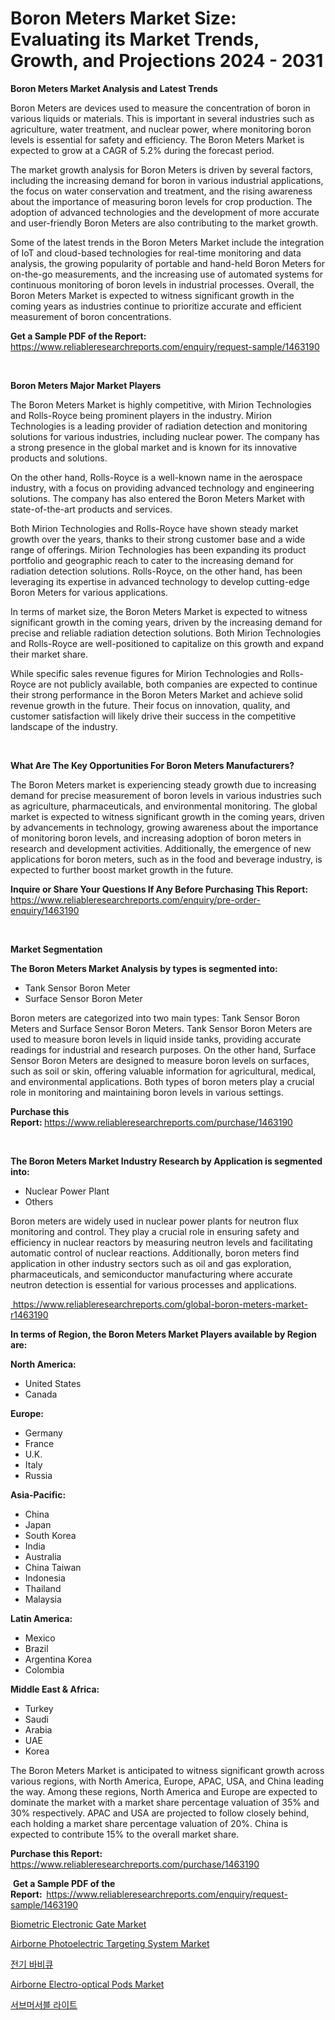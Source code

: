 <p><h1>Boron Meters Market Size: Evaluating its Market Trends, Growth, and Projections 2024 - 2031</h1></p><p><strong>Boron Meters Market Analysis and Latest Trends</strong></p>
<p><p>Boron Meters are devices used to measure the concentration of boron in various liquids or materials. This is important in several industries such as agriculture, water treatment, and nuclear power, where monitoring boron levels is essential for safety and efficiency. The Boron Meters Market is expected to grow at a CAGR of 5.2% during the forecast period. </p><p>The market growth analysis for Boron Meters is driven by several factors, including the increasing demand for boron in various industrial applications, the focus on water conservation and treatment, and the rising awareness about the importance of measuring boron levels for crop production. The adoption of advanced technologies and the development of more accurate and user-friendly Boron Meters are also contributing to the market growth.</p><p>Some of the latest trends in the Boron Meters Market include the integration of IoT and cloud-based technologies for real-time monitoring and data analysis, the growing popularity of portable and hand-held Boron Meters for on-the-go measurements, and the increasing use of automated systems for continuous monitoring of boron levels in industrial processes. Overall, the Boron Meters Market is expected to witness significant growth in the coming years as industries continue to prioritize accurate and efficient measurement of boron concentrations.</p></p>
<p><strong>Get a Sample PDF of the Report:&nbsp;</strong> <a href="https://www.reliableresearchreports.com/enquiry/request-sample/1463190">https://www.reliableresearchreports.com/enquiry/request-sample/1463190</a></p>
<p>&nbsp;</p>
<p><strong>Boron Meters Major Market Players</strong></p>
<p><p>The Boron Meters Market is highly competitive, with Mirion Technologies and Rolls-Royce being prominent players in the industry. Mirion Technologies is a leading provider of radiation detection and monitoring solutions for various industries, including nuclear power. The company has a strong presence in the global market and is known for its innovative products and solutions.</p><p>On the other hand, Rolls-Royce is a well-known name in the aerospace industry, with a focus on providing advanced technology and engineering solutions. The company has also entered the Boron Meters Market with state-of-the-art products and services.</p><p>Both Mirion Technologies and Rolls-Royce have shown steady market growth over the years, thanks to their strong customer base and a wide range of offerings. Mirion Technologies has been expanding its product portfolio and geographic reach to cater to the increasing demand for radiation detection solutions. Rolls-Royce, on the other hand, has been leveraging its expertise in advanced technology to develop cutting-edge Boron Meters for various applications.</p><p>In terms of market size, the Boron Meters Market is expected to witness significant growth in the coming years, driven by the increasing demand for precise and reliable radiation detection solutions. Both Mirion Technologies and Rolls-Royce are well-positioned to capitalize on this growth and expand their market share.</p><p>While specific sales revenue figures for Mirion Technologies and Rolls-Royce are not publicly available, both companies are expected to continue their strong performance in the Boron Meters Market and achieve solid revenue growth in the future. Their focus on innovation, quality, and customer satisfaction will likely drive their success in the competitive landscape of the industry.</p></p>
<p>&nbsp;</p>
<p><strong>What Are The Key Opportunities For Boron Meters Manufacturers?</strong></p>
<p><p>The Boron Meters market is experiencing steady growth due to increasing demand for precise measurement of boron levels in various industries such as agriculture, pharmaceuticals, and environmental monitoring. The global market is expected to witness significant growth in the coming years, driven by advancements in technology, growing awareness about the importance of monitoring boron levels, and increasing adoption of boron meters in research and development activities. Additionally, the emergence of new applications for boron meters, such as in the food and beverage industry, is expected to further boost market growth in the future.</p></p>
<p><strong>Inquire or Share Your Questions If Any Before Purchasing This Report:</strong> <a href="https://www.reliableresearchreports.com/enquiry/pre-order-enquiry/1463190">https://www.reliableresearchreports.com/enquiry/pre-order-enquiry/1463190</a></p>
<p>&nbsp;</p>
<p><strong>Market Segmentation</strong></p>
<p><strong>The Boron Meters Market Analysis by types is segmented into:</strong></p>
<p><ul><li>Tank Sensor Boron Meter</li><li>Surface Sensor Boron Meter</li></ul></p>
<p><p>Boron meters are categorized into two main types: Tank Sensor Boron Meters and Surface Sensor Boron Meters. Tank Sensor Boron Meters are used to measure boron levels in liquid inside tanks, providing accurate readings for industrial and research purposes. On the other hand, Surface Sensor Boron Meters are designed to measure boron levels on surfaces, such as soil or skin, offering valuable information for agricultural, medical, and environmental applications. Both types of boron meters play a crucial role in monitoring and maintaining boron levels in various settings.</p></p>
<p><strong>Purchase this Report:&nbsp;</strong><a href="https://www.reliableresearchreports.com/purchase/1463190">https://www.reliableresearchreports.com/purchase/1463190</a></p>
<p>&nbsp;</p>
<p><strong>The Boron Meters Market Industry Research by Application is segmented into:</strong></p>
<p><ul><li>Nuclear Power Plant</li><li>Others</li></ul></p>
<p><p>Boron meters are widely used in nuclear power plants for neutron flux monitoring and control. They play a crucial role in ensuring safety and efficiency in nuclear reactors by measuring neutron levels and facilitating automatic control of nuclear reactions. Additionally, boron meters find application in other industry sectors such as oil and gas exploration, pharmaceuticals, and semiconductor manufacturing where accurate neutron detection is essential for various processes and applications.</p></p>
<p><a href="https://www.reliableresearchreports.com/global-boron-meters-market-r1463190">&nbsp;https://www.reliableresearchreports.com/global-boron-meters-market-r1463190</a></p>
<p><strong>In terms of Region, the Boron Meters Market Players available by Region are:</strong></p>
<p>
    <p> <strong> North America: </strong>
        <ul>
            <li>United States</li>
            <li>Canada</li>
        </ul>
        </p> 
    <p> <strong> Europe: </strong>
        <ul>
            <li>Germany</li>
            <li>France</li>
            <li>U.K.</li>
            <li>Italy</li>
            <li>Russia</li>
        </ul>
        </p> 
    <p> <strong> Asia-Pacific: </strong>
        <ul>
            <li>China</li>
            <li>Japan</li>
            <li>South Korea</li>
            <li>India</li>
            <li>Australia</li>
            <li>China Taiwan</li>
            <li>Indonesia</li>
            <li>Thailand</li>
            <li>Malaysia</li>
        </ul>
        </p> 
    <p> <strong> Latin America: </strong>
        <ul>
            <li>Mexico</li>
            <li>Brazil</li>
            <li>Argentina Korea</li>
            <li>Colombia</li>
        </ul>
        </p> 
    <p> <strong> Middle East & Africa: </strong>
        <ul>
            <li>Turkey</li>
            <li>Saudi</li>
            <li>Arabia</li>
            <li>UAE</li>
            <li>Korea</li>
        </ul>
    </p>
    </p>
<p><p>The Boron Meters Market is anticipated to witness significant growth across various regions, with North America, Europe, APAC, USA, and China leading the way. Among these regions, North America and Europe are expected to dominate the market with a market share percentage valuation of 35% and 30% respectively. APAC and USA are projected to follow closely behind, each holding a market share percentage valuation of 20%. China is expected to contribute 15% to the overall market share.</p></p>
<p><strong>Purchase this Report: </strong><a href="https://www.reliableresearchreports.com/purchase/1463190">https://www.reliableresearchreports.com/purchase/1463190</a></p>
<p>&nbsp;<strong>Get a Sample PDF of the Report:&nbsp;&nbsp;</strong><a href="https://www.reliableresearchreports.com/enquiry/request-sample/1463190">https://www.reliableresearchreports.com/enquiry/request-sample/1463190</a></p>
<p><strong></strong></p>
<p><p><a href="https://github.com/rahu1506/Market-Research-Report-List-5/blob/main/biometric-electronic-gate-market.md">Biometric Electronic Gate Market</a></p><p><a href="https://github.com/jaidynmorantestelletmjzya/Market-Research-Report-List-3/blob/main/airborne-photoelectric-targeting-system-market.md">Airborne Photoelectric Targeting System Market</a></p><p><a href="https://github.com/ahmadrevanz10/Market-Research-Report-List-2/blob/main/496716070747.md">전기 바비큐</a></p><p><a href="https://github.com/juniordelafrance/Market-Research-Report-List-4/blob/main/airborne-electro-optical-pods-market.md">Airborne Electro-optical Pods Market</a></p><p><a href="https://github.com/nigaleamar09/Market-Research-Report-List-2/blob/main/772106670748.md">서브머서블 라이트</a></p></p>